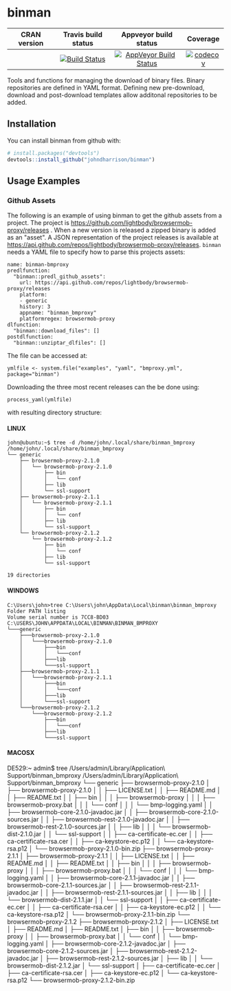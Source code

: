 binman
==========================
| CRAN version       | Travis build status   | Appveyor build status   | Coverage |
| :-------------: |:-------------:|:-------------:|:-------------:|
|  | [![Build Status](https://travis-ci.org/johndharrison/binman.svg?branch=master)](https://travis-ci.org/johndharrison/binman) | [![AppVeyor Build Status](https://ci.appveyor.com/api/projects/status/github/johndharrison/binman?branch=master&svg=true)](https://ci.appveyor.com/project/johndharrison/binman) | [![codecov](https://codecov.io/gh/johndharrison/binman/branch/master/graph/badge.svg)](https://codecov.io/gh/johndharrison/binman)|

Tools and functions for managing the download of binary files.
Binary repositories are defined in YAML format. Defining new 
pre-download, download and post-download templates allow additonal 
repositories to be added.

## Installation

You can install binman from github with:


``` r
# install.packages("devtools")
devtools::install_github("johndharrison/binman")
```

## Usage Examples

### Github Assets

The following is an example of using binman to get the github assets from 
a project. The project is
https://github.com/lightbody/browsermob-proxy/releases . When a new version
is released a zipped binary is added as an "asset". 
A JSON representation of the project releases is available at 
https://api.github.com/repos/lightbody/browsermob-proxy/releases. `binman`
needs a YAML file to specify how to parse this projects assets:

```
name: binman-bmproxy
predlfunction:
  "binman::predl_github_assets":
    url: https://api.github.com/repos/lightbody/browsermob-proxy/releases
    platform:
    - generic
    history: 3
    appname: "binman_bmproxy"
    platformregex: browsermob-proxy
dlfunction:
  "binman::download_files": []
postdlfunction:
  "binman::unziptar_dlfiles": []
```
The file can be accessed at:

```
ymlfile <- system.file("examples", "yaml", "bmproxy.yml", package="binman")

```

Downloading the three most recent releases can the be done using:

```
process_yaml(ymlfile)
```

with resulting directory structure:

#### LINUX
```
john@ubuntu:~$ tree -d /home/john/.local/share/binman_bmproxy
/home/john/.local/share/binman_bmproxy
└── generic
    ├── browsermob-proxy-2.1.0
    │   └── browsermob-proxy-2.1.0
    │       ├── bin
    │       │   └── conf
    │       ├── lib
    │       └── ssl-support
    ├── browsermob-proxy-2.1.1
    │   └── browsermob-proxy-2.1.1
    │       ├── bin
    │       │   └── conf
    │       ├── lib
    │       └── ssl-support
    └── browsermob-proxy-2.1.2
        └── browsermob-proxy-2.1.2
            ├── bin
            │   └── conf
            ├── lib
            └── ssl-support

19 directories
```

#### WINDOWS

```
C:\Users\john>tree C:\Users\john\AppData\Local\binman\binman_bmproxy
Folder PATH listing
Volume serial number is 7CC8-BD03
C:\USERS\JOHN\APPDATA\LOCAL\BINMAN\BINMAN_BMPROXY
└───generic
    ├───browsermob-proxy-2.1.0
    │   └───browsermob-proxy-2.1.0
    │       ├───bin
    │       │   └───conf
    │       ├───lib
    │       └───ssl-support
    ├───browsermob-proxy-2.1.1
    │   └───browsermob-proxy-2.1.1
    │       ├───bin
    │       │   └───conf
    │       ├───lib
    │       └───ssl-support
    └───browsermob-proxy-2.1.2
        └───browsermob-proxy-2.1.2
            ├───bin
            │   └───conf
            ├───lib
            └───ssl-support
```

#### MACOSX

DE529:~ admin$ tree /Users/admin/Library/Application\ Support/binman_bmproxy
/Users/admin/Library/Application\ Support/binman_bmproxy
└── generic
    ├── browsermob-proxy-2.1.0
    │   ├── browsermob-proxy-2.1.0
    │   │   ├── LICENSE.txt
    │   │   ├── README.md
    │   │   ├── README.txt
    │   │   ├── bin
    │   │   │   ├── browsermob-proxy
    │   │   │   ├── browsermob-proxy.bat
    │   │   │   └── conf
    │   │   │       └── bmp-logging.yaml
    │   │   ├── browsermob-core-2.1.0-javadoc.jar
    │   │   ├── browsermob-core-2.1.0-sources.jar
    │   │   ├── browsermob-rest-2.1.0-javadoc.jar
    │   │   ├── browsermob-rest-2.1.0-sources.jar
    │   │   ├── lib
    │   │   │   └── browsermob-dist-2.1.0.jar
    │   │   └── ssl-support
    │   │       ├── ca-certificate-ec.cer
    │   │       ├── ca-certificate-rsa.cer
    │   │       ├── ca-keystore-ec.p12
    │   │       └── ca-keystore-rsa.p12
    │   └── browsermob-proxy-2.1.0-bin.zip
    ├── browsermob-proxy-2.1.1
    │   ├── browsermob-proxy-2.1.1
    │   │   ├── LICENSE.txt
    │   │   ├── README.md
    │   │   ├── README.txt
    │   │   ├── bin
    │   │   │   ├── browsermob-proxy
    │   │   │   ├── browsermob-proxy.bat
    │   │   │   └── conf
    │   │   │       └── bmp-logging.yaml
    │   │   ├── browsermob-core-2.1.1-javadoc.jar
    │   │   ├── browsermob-core-2.1.1-sources.jar
    │   │   ├── browsermob-rest-2.1.1-javadoc.jar
    │   │   ├── browsermob-rest-2.1.1-sources.jar
    │   │   ├── lib
    │   │   │   └── browsermob-dist-2.1.1.jar
    │   │   └── ssl-support
    │   │       ├── ca-certificate-ec.cer
    │   │       ├── ca-certificate-rsa.cer
    │   │       ├── ca-keystore-ec.p12
    │   │       └── ca-keystore-rsa.p12
    │   └── browsermob-proxy-2.1.1-bin.zip
    └── browsermob-proxy-2.1.2
        ├── browsermob-proxy-2.1.2
        │   ├── LICENSE.txt
        │   ├── README.md
        │   ├── README.txt
        │   ├── bin
        │   │   ├── browsermob-proxy
        │   │   ├── browsermob-proxy.bat
        │   │   └── conf
        │   │       └── bmp-logging.yaml
        │   ├── browsermob-core-2.1.2-javadoc.jar
        │   ├── browsermob-core-2.1.2-sources.jar
        │   ├── browsermob-rest-2.1.2-javadoc.jar
        │   ├── browsermob-rest-2.1.2-sources.jar
        │   ├── lib
        │   │   └── browsermob-dist-2.1.2.jar
        │   └── ssl-support
        │       ├── ca-certificate-ec.cer
        │       ├── ca-certificate-rsa.cer
        │       ├── ca-keystore-ec.p12
        │       └── ca-keystore-rsa.p12
        └── browsermob-proxy-2.1.2-bin.zip
